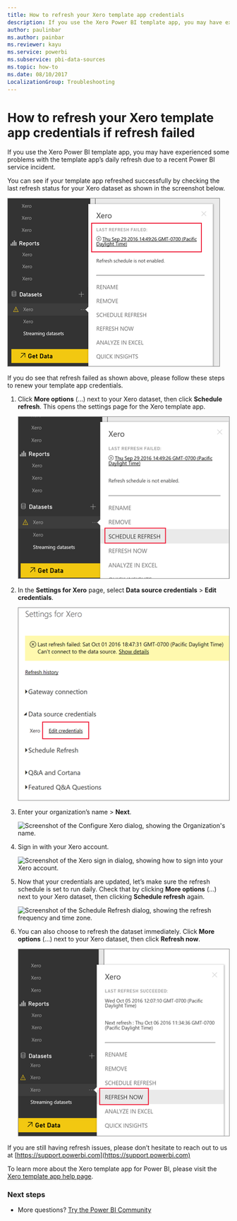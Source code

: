 ```yaml
---
title: How to refresh your Xero template app credentials
description: If you use the Xero Power BI template app, you may have experienced a problem with the template app’s daily refresh due to a recent Power BI service incident.
author: paulinbar
ms.author: painbar
ms.reviewer: kayu
ms.service: powerbi
ms.subservice: pbi-data-sources
ms.topic: how-to
ms.date: 08/10/2017
LocalizationGroup: Troubleshooting
---
```

# How to refresh your Xero template app credentials if refresh failed
If you use the Xero Power BI template app, you may have experienced some problems with the template app’s daily refresh due to a recent Power BI service incident.

You can see if your template app refreshed successfully by checking the last refresh status for your Xero dataset as shown in the screenshot below.

![Screenshot of the Xero dialog, showing the refresh status for your Xero dataset.](media/service-refresh-xero-credentials/powerbi-xero-refresh-failed.png)

If you do see that refresh failed as shown above, please follow these steps to renew your template app credentials.

1. Click **More options** (...) next to your Xero dataset, then click **Schedule refresh**. This opens the settings page for the Xero template app.
   
    ![Screenshot of the Xero dialog, showing the Schedule Refresh selection.](media/service-refresh-xero-credentials/powerbi-xero-schedule-refresh.png)
2. In the **Settings for Xero** page, select **Data source credentials** > **Edit credentials**.
   
    ![Screenshot of the Xero Settings dialog, showing the settings for Xero with Edit credentials selected.](media/service-refresh-xero-credentials/powerbi-xero-settings-page.png)
3. Enter your organization’s name > **Next**.
   
    ![Screenshot of the Configure Xero dialog, showing the Organization's name.](media/service-refresh-xero-credentials/powerbi-xero-configure.png)
4. Sign in with your Xero account.
   
    ![Screenshot of the Xero sign in dialog, showing how to sign into your Xero account.](media/service-refresh-xero-credentials/powerbi-xero-welcome.png)
5. Now that your credentials are updated, let’s make sure the refresh schedule is set to run daily. Check that by clicking **More options** (...) next to your Xero dataset, then clicking **Schedule refresh** again.
   
    ![Screenshot of the Schedule Refresh dialog, showing the refresh frequency and time zone.](media/service-refresh-xero-credentials/powerbi-xero-refresh-schedule.png)
6. You can also choose to refresh the dataset immediately. Click **More options** (...) next to your Xero dataset, then click **Refresh now**.
   
    ![Screenshot of the Xero dialog, showing the Refresh Now selected.](media/service-refresh-xero-credentials/powerbi-xero-refresh-now.png)

If you are still having refresh issues, please don’t hesitate to reach out to us at [https://support.powerbi.com](https://support.powerbi.com) 

To learn more about the Xero template app for Power BI, please visit the [Xero template app help page](service-connect-to-xero.md).

### Next steps
* More questions? [Try the Power BI Community](https://community.powerbi.com/)

